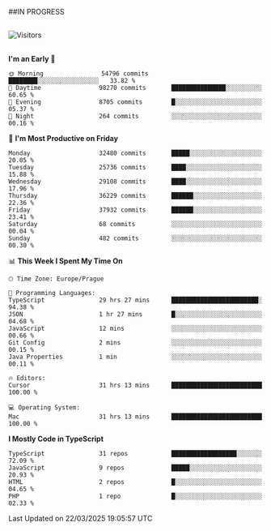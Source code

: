 ##IN PROGRESS
##
![Visitors](https://komarev.com/ghpvc/?username=petrbui&style=for-the-badge&label=Visitors+👀)



##
<!--
[![My GitHub stats](https://github-readme-stats.vercel.app/api?username=petrbui&theme=github_dark)](https://github.com/anuraghazra/github-readme-stats)

[![My wakatime stats](https://github-readme-stats.vercel.app/api/wakatime?username=petrbui&theme=github_dark)](https://github.com/anuraghazra/github-readme-stats)
-->
<!--START_SECTION:waka-->
**I'm an Early 🐤** 

```text
🌞 Morning                54796 commits       ████████░░░░░░░░░░░░░░░░░   33.82 % 
🌆 Daytime                98270 commits       ███████████████░░░░░░░░░░   60.65 % 
🌃 Evening                8705 commits        █░░░░░░░░░░░░░░░░░░░░░░░░   05.37 % 
🌙 Night                  264 commits         ░░░░░░░░░░░░░░░░░░░░░░░░░   00.16 % 
```
📅 **I'm Most Productive on Friday** 

```text
Monday                   32480 commits       █████░░░░░░░░░░░░░░░░░░░░   20.05 % 
Tuesday                  25736 commits       ████░░░░░░░░░░░░░░░░░░░░░   15.88 % 
Wednesday                29108 commits       ████░░░░░░░░░░░░░░░░░░░░░   17.96 % 
Thursday                 36229 commits       ██████░░░░░░░░░░░░░░░░░░░   22.36 % 
Friday                   37932 commits       ██████░░░░░░░░░░░░░░░░░░░   23.41 % 
Saturday                 68 commits          ░░░░░░░░░░░░░░░░░░░░░░░░░   00.04 % 
Sunday                   482 commits         ░░░░░░░░░░░░░░░░░░░░░░░░░   00.30 % 
```


📊 **This Week I Spent My Time On** 

```text
🕑︎ Time Zone: Europe/Prague

💬 Programming Languages: 
TypeScript               29 hrs 27 mins      ████████████████████████░   94.38 % 
JSON                     1 hr 27 mins        █░░░░░░░░░░░░░░░░░░░░░░░░   04.68 % 
JavaScript               12 mins             ░░░░░░░░░░░░░░░░░░░░░░░░░   00.66 % 
Git Config               2 mins              ░░░░░░░░░░░░░░░░░░░░░░░░░   00.15 % 
Java Properties          1 min               ░░░░░░░░░░░░░░░░░░░░░░░░░   00.11 % 

🔥 Editors: 
Cursor                   31 hrs 13 mins      █████████████████████████   100.00 % 

💻 Operating System: 
Mac                      31 hrs 13 mins      █████████████████████████   100.00 % 
```

**I Mostly Code in TypeScript** 

```text
TypeScript               31 repos            ██████████████████░░░░░░░   72.09 % 
JavaScript               9 repos             █████░░░░░░░░░░░░░░░░░░░░   20.93 % 
HTML                     2 repos             █░░░░░░░░░░░░░░░░░░░░░░░░   04.65 % 
PHP                      1 repo              █░░░░░░░░░░░░░░░░░░░░░░░░   02.33 % 
```




 Last Updated on 22/03/2025 19:05:57 UTC
<!--END_SECTION:waka-->

